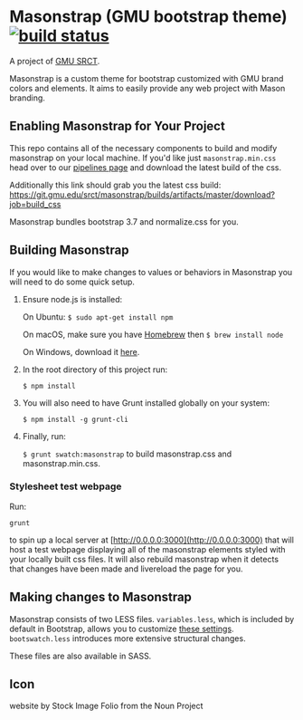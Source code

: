 # Masonstrap (GMU bootstrap theme) [![build status](https://git.gmu.edu/srct/masonstrap/badges/master/build.svg)](https://git.gmu.edu/srct/masonstrap/commits/master)

A project of [GMU SRCT](http://srct.gmu.edu).

Masonstrap is a custom theme for bootstrap customized with GMU brand colors and
elements. It aims to easily provide any web project with Mason branding.

## Enabling Masonstrap for Your Project
<legend></legend>

This repo contains all of the necessary components to build and modify masonstrap
on your local machine. If you'd like just `masonstrap.min.css` head over to our
[pipelines page](https://git.gmu.edu/srct/masonstrap/pipelines) and download the
latest build of the css.

Additionally this link should grab you the latest css build:
https://git.gmu.edu/srct/masonstrap/builds/artifacts/master/download?job=build_css

Masonstrap bundles bootstrap 3.7 and normalize.css for you.


## Building Masonstrap
<legend></legend>

If you would like to make changes to values or behaviors in Masonstrap you will
need to do some quick setup.

1. Ensure node.js is installed:

    On Ubuntu: `$ sudo apt-get install npm`

    On macOS, make sure you have [Homebrew](http://brew.sh) then `$ brew install node`

    On Windows, download it [here](https://nodejs.org/en/download/).

2. In the root directory of this project run:

    `$ npm install`

3. You will also need to have Grunt installed globally on your system:

    `$ npm install -g grunt-cli`

4. Finally, run:

    `$ grunt swatch:masonstrap` to build masonstrap.css and masonstrap.min.css.

### Stylesheet test webpage

Run:

`grunt`

to spin up a local server at [http://0.0.0.0:3000](http://0.0.0.0:3000) that
will host a test webpage displaying all of the masonstrap elements styled with
your locally built css files. It will also rebuild masonstrap when it detects
that changes have been made and livereload the page for you.

## Making changes to Masonstrap

Masonstrap consists of two LESS files. `variables.less`, which is included by
default in Bootstrap, allows you to customize [these settings](http://getbootstrap.com/customize/#less-variables).
`bootswatch.less` introduces more extensive structural changes.

These files are also available in SASS.


Icon
------
website by Stock Image Folio from the Noun Project
